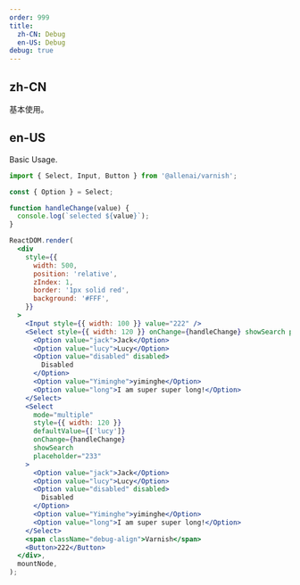 ```yaml
---
order: 999
title:
  zh-CN: Debug
  en-US: Debug
debug: true
---
```


## zh-CN

基本使用。

## en-US

Basic Usage.

```jsx
import { Select, Input, Button } from '@allenai/varnish';

const { Option } = Select;

function handleChange(value) {
  console.log(`selected ${value}`);
}

ReactDOM.render(
  <div
    style={{
      width: 500,
      position: 'relative',
      zIndex: 1,
      border: '1px solid red',
      background: '#FFF',
    }}
  >
    <Input style={{ width: 100 }} value="222" />
    <Select style={{ width: 120 }} onChange={handleChange} showSearch placeholder="233">
      <Option value="jack">Jack</Option>
      <Option value="lucy">Lucy</Option>
      <Option value="disabled" disabled>
        Disabled
      </Option>
      <Option value="Yiminghe">yiminghe</Option>
      <Option value="long">I am super super long!</Option>
    </Select>
    <Select
      mode="multiple"
      style={{ width: 120 }}
      defaultValue={['lucy']}
      onChange={handleChange}
      showSearch
      placeholder="233"
    >
      <Option value="jack">Jack</Option>
      <Option value="lucy">Lucy</Option>
      <Option value="disabled" disabled>
        Disabled
      </Option>
      <Option value="Yiminghe">yiminghe</Option>
      <Option value="long">I am super super long!</Option>
    </Select>
    <span className="debug-align">Varnish</span>
    <Button>222</Button>
  </div>,
  mountNode,
);
```

<style>
#components-select-demo-debug .debug-align {
  position: relative;
  display: inline-block;
  line-height: 32px;
  height: 32px;
  background: rgba(255, 0, 0, 0.1);
  box-sizing: border-box;
}
#components-select-demo-debug .debug-align:after {
  position: absolute;
  content: '';
  border: 1px solid green;
  left: 0;
  right: 0;
  top: 0;
  bottom: 0;
  pointer-events: none;
}
</style>
